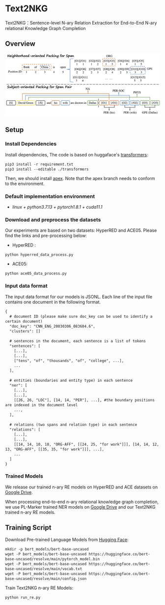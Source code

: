 # Text2NKG
Text2NKG：Sentence-level N-ary Relation Extraction for End-to-End N-ary relational Knowledge Graph Completion

## Overview
![](./figs/overview.jpg)

<!-- In this work, we present a novel span representation approach, named Packed Levitated Markers,  to consider the dependencies between the spans (pairs) by strategically packing the markers in the encoder. Our approach is evaluated on two typical span (pair) representation tasks:

1. Named Entity Recognition (NER): Adopt a group packing strategy for enabling our model to process massive spans together to consider their dependencies with limited resources.

2. Relation Extraction (RE): Adopt a subject-oriented packing strategy for packing each subject and all its objects into an instance to model the dependencies between the same-subject span pairs

Please find more details of this work in our paper. -->


## Setup
### Install Dependencies

Install dependencies, The code is based on huggaface's [transformers](https://github.com/huggingface/transformers):
```
pip3 install -r requirement.txt
pip3 install --editable ./transformers
```
Then, we should install [apex](https://github.com/NVIDIA/apex). Note that the apex branch needs to conform to the environment. 

### Default implementation environment

* *linux + python3.7.13 + pytorch1.8.1 + cuda11.1*

### Download and preprocess the datasets
Our experiments are based on two datasets: HyperRED and ACE05. Please find the links and pre-processing below:
* HyperRED : 
```
python hyperred_data_process.py
```
* ACE05: 
```
python ace05_data_process.py
```

### Input data format

The input data format for our models is JSONL. Each line of the input file contains one document in the following format.
```
{
  # document ID (please make sure doc_key can be used to identify a certain document)
  "doc_key": "CNN_ENG_20030306_083604.6",
  "clusters": []

  # sentences in the document, each sentence is a list of tokens
  "sentences": [
    [...],
    [...],
    ["tens", "of", "thousands", "of", "college", ...],
    ...
  ],

  # entities (boundaries and entity type) in each sentence
  "ner": [
    [...],
    [...],
    [[26, 26, "LOC"], [14, 14, "PER"], ...], #the boundary positions are indexed in the document level
    ...,
  ],

  # relations (two spans and relation type) in each sentence
  "relations": [
    [...],
    [...],
    [[14, 14, 10, 10, "ORG-AFF", [[24, 25, "for work"]]], [14, 14, 12, 13, "ORG-AFF", [[35, 35, "for work"]]], ...],
    ...
  ]
}
```

### Trained Models
We release our trained n-ary RE models on HyperRED and ACE datasets on [Google Drive](https://drive.google.com/drive/folders/1k_Nt_DeKRKIRd2sM766j538b1JhYm4-H?usp=sharing). 

When processing end-to-end n-ary relational knowledge graph completion, we use PL-Marker trained NER models on [Google Drive](https://drive.google.com/drive/folders/1k_Nt_DeKRKIRd2sM766j538b1JhYm4-H?usp=sharing) and our Text2NKG trained n-ary RE models. 

## Training Script
Download Pre-trained Language Models from [Hugging Face](https://huggingface.co/): 
```
mkdir -p bert_models/bert-base-uncased
wget -P bert_models/bert-base-uncased https://huggingface.co/bert-base-uncased/resolve/main/pytorch_model.bin
wget -P bert_models/bert-base-uncased https://huggingface.co/bert-base-uncased/resolve/main/vocab.txt
wget -P bert_models/bert-base-uncased https://huggingface.co/bert-base-uncased/resolve/main/config.json
```

Train Text2NKG n-ary RE Models:
```
python run_re.py
```
<!-- 
## N-ary RE Evaluation
The following commands can be used to run our pre-trained models on HyperRED.

Evaluate the Text2NKG n-ary RE model:

```
CUDA_VISIBLE_DEVICES=0  python3  run_re.py  --model_type bertsub  \
    --model_name_or_path  ../bert_models/scibert-uncased  --do_lower_case  \
    --data_dir scierc  \
    --learning_rate 2e-5  --num_train_epochs 10  --per_gpu_train_batch_size  8  --per_gpu_eval_batch_size 16  --gradient_accumulation_steps 1  \
    --max_seq_length 256  --max_pair_length 16  --save_steps 2500  \
    --do_eval  --evaluate_during_training   --eval_all_checkpoints  --eval_logsoftmax  \
    --fp16   \
    --test_file sciner_models/sciner-scibert/ent_pred_test.json  \
    --use_ner_results \
    --output_dir scire_models/scire-scibert
```

## F1 scores of N-ary RE tasks

| Model | HyperRED | ACE05 |
| :-----| :----: | :----: |
| TabelFilling | - | - |
| PURE | - | - |
| PL-Marker | - | - |
| CubeRE | - | - |
| Text2NKG | - | - |


## End-to-End n-ary relational KG completion
The following commands can be used to run PL-Marker pre-trained models on HyperRED.

Process the NER model:
```
CUDA_VISIBLE_DEVICES=0  python3  run_acener.py  --model_type bertspanmarker  \
    --model_name_or_path  ../bert_models/scibert-uncased  --do_lower_case  \
    --data_dir scierc  \
    --learning_rate 2e-5  --num_train_epochs 50  --per_gpu_train_batch_size  8  --per_gpu_eval_batch_size 16  --gradient_accumulation_steps 1  \
    --max_seq_length 512  --save_steps 2000  --max_pair_length 256  --max_mention_ori_length 8    \
    --do_eval  --evaluate_during_training   --eval_all_checkpoints  \
    --fp16  --seed 42  --onedropout  --lminit  \
    --train_file train.json --dev_file dev.json --test_file test.json  \
    --output_dir sciner_models/sciner-scibert  --overwrite_output_dir  --output_results
```

We need the ner result `ent_pred_test.json` from the NER model with `--output_results`. Then we process the RE model:
```
CUDA_VISIBLE_DEVICES=0  python3  run_re.py  --model_type bertsub  \
    --model_name_or_path  ../bert_models/scibert-uncased  --do_lower_case  \
    --data_dir scierc  \
    --learning_rate 2e-5  --num_train_epochs 10  --per_gpu_train_batch_size  8  --per_gpu_eval_batch_size 16  --gradient_accumulation_steps 1  \
    --max_seq_length 256  --max_pair_length 16  --save_steps 2500  \
    --do_eval  --evaluate_during_training   --eval_all_checkpoints  --eval_logsoftmax  \
    --fp16   \
    --test_file sciner_models/sciner-scibert/ent_pred_test.json  \
    --use_ner_results \
    --output_dir scire_models/scire-scibert
```
Here,  `--use_ner_results` denotes using the original entity type predicted by NER models.




## Citation
If you use our code in your research, please cite our work:
```bibtex
@inproceedings{ye2022plmarker,
  author    = {Deming Ye and
               Yankai Lin and
               Peng Li and
               Maosong Sun},
  editor    = {Smaranda Muresan and
               Preslav Nakov and
               Aline Villavicencio},
  title     = {Packed Levitated Marker for Entity and Relation Extraction},
  booktitle = {Proceedings of the 60th Annual Meeting of the Association for Computational
               Linguistics (Volume 1: Long Papers), {ACL} 2022, Dublin, Ireland,
               May 22-27, 2022},
  pages     = {4904--4917},
  publisher = {Association for Computational Linguistics},
  year      = {2022},
  url       = {https://aclanthology.org/2022.acl-long.337},
  timestamp = {Wed, 18 May 2022 15:21:43 +0200},
  biburl    = {https://dblp.org/rec/conf/acl/YeL0S22.bib},
  bibsource = {dblp computer science bibliography, https://dblp.org}
}
``` -->
